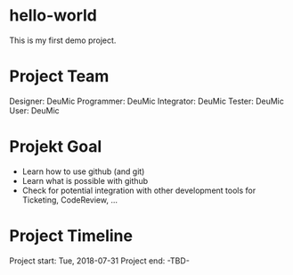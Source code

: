 # hello-world
This is my first demo project. 

Project Team
===========================
Designer: DeuMic
Programmer: DeuMic
Integrator: DeuMic
Tester: DeuMic
User: DeuMic

Projekt Goal
============================
* Learn how to use github (and git)
* Learn what is possible with github
* Check for potential integration with other development tools for Ticketing, CodeReview, ...

Project Timeline
============================
Project start: Tue, 2018-07-31
Project end: -TBD-

